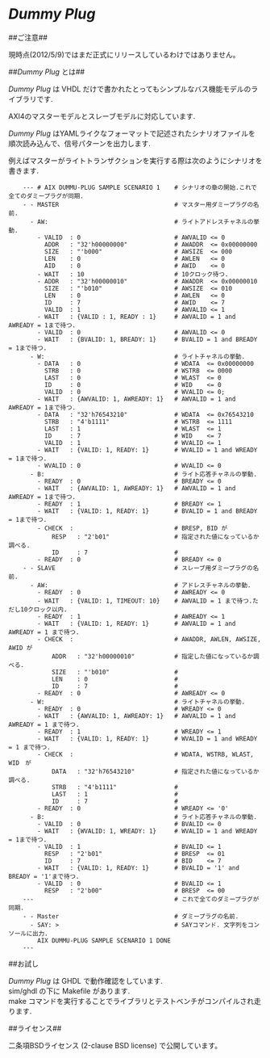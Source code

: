 *Dummy Plug*
============

##ご注意##

現時点(2012/5/9)ではまだ正式にリリースしているわけではありません。

##*Dummy Plug* とは##

*Dummy Plug* は VHDL だけで書かれたとってもシンプルなバス機能モデルのライブラリです.  

AXI4のマスターモデルとスレーブモデルに対応しています.  

*Dummy Plug* はYAMLライクなフォーマットで記述されたシナリオファイルを順次読み込んで、信号パターンを出力します.

例えばマスターがライトトランザクションを実行する際は次のようにシナリオを書きます.

        --- # AIX DUMMU-PLUG SAMPLE SCENARIO 1    # シナリオの章の開始.これで全てのダミープラグが同期.
        - - MASTER                                # マスター用ダミープラグの名前. 
          - AW:                                   # ライトアドレスチャネルの挙動.
            - VALID  : 0                          # AWVALID <= 0
              ADDR   : "32'h00000000"             # AWADDR  <= 0x00000000
              SIZE   : "'b000"                    # AWSIZE  <= 000
              LEN    : 0                          # AWLEN   <= 0
              AID    : 0                          # AWID    <= 0
            - WAIT   : 10                         # 10クロック待つ.
            - ADDR   : "32'h00000010"             # AWADDR  <= 0x00000010
              SIZE   : "'b010"                    # AWSIZE  <= 010
              LEN    : 0                          # AWLEN   <= 0
              ID     : 7                          # AWID    <= 7
              VALID  : 1                          # AWVALID <= 1
            - WAIT   : {VALID : 1, READY : 1}     # AWVALID = 1 and AWREADY = 1まで待つ.
            - VALID  : 0                          # AWVALID <= 0
            - WAIT   : {BVALID: 1, BREADY: 1}     # BVALID = 1 and BREADY = 1まで待つ.
          - W:                                    # ライトチャネルの挙動.
            - DATA   : 0                          # WDATA  <= 0x00000000
              STRB   : 0                          # WSTRB  <= 0000
              LAST   : 0                          # WLAST  <= 0
              ID     : 0                          # WID    <= 0
              VALID  : 0                          # WVALID <= 0;
            - WAIT   : {AWVALID: 1, AWREADY: 1}   # AWVALID = 1 and AWREADY = 1まで待つ.
            - DATA   : "32'h76543210"             # WDATA  <= 0x76543210
              STRB   : "4'b1111"                  # WSTRB  <= 1111
              LAST   : 1                          # WLAST  <= 1
              ID     : 7                          # WID    <= 7
              VALID  : 1                          # WVALID <= 1
            - WAIT   : {VALID: 1, READY: 1}       # WVALID = 1 and WREADY = 1まで待つ.
            - WVALID : 0                          # WVALID <= 0
          - B:                                    # ライト応答チャネルの挙動.
            - READY  : 0                          # BREADY <= 0
            - WAIT   : {AWVALID: 1, AWREADY: 1}   # AWVALID = 1 and AWREADY = 1まで待つ.
            - READY  : 1                          # BREADY <= 1
            - WAIT   : {VALID: 1, READY: 1}       # BVALID = 1 and BREADY = 1まで待つ.
            - CHECK  :                            # BRESP, BID が
                RESP   : "2'b01"                  # 指定された値になっているか調べる.
                ID     : 7                        #
            - READY  : 0                          # BREADY <= 0
        - - SLAVE                                 # スレーブ用ダミープラグの名前. 
          - AW:                                   # アドレスチャネルの挙動.
            - READY  : 0                          # AWREADY <= 0
            - WAIT   : {VALID: 1, TIMEOUT: 10}    # AWVALID = 1 まで待つ.ただし10クロック以内.
            - READY  : 1                          # AWREADY <= 1
            - WAIT   : {VALID: 1, READY: 1}       # AWVALID = 1 and AWREADY = 1 まで待つ.
            - CHECK  :                            # AWADDR, AWLEN, AWSIZE, AWID が
                ADDR   : "32'h00000010"           # 指定した値になっているか調べる.
                SIZE   : "'b010"                  #
                LEN    : 0                        #
                ID     : 7                        #
            - READY  : 0                          # AWREADY <= 0
          - W:                                    # ライトチャネルの挙動.
            - READY  : 0                          # WREADY <= 0
            - WAIT   : {AWVALID: 1, AWREADY: 1}   # AWVALID = 1 and AWREADY = 1 まで待つ.
            - READY  : 1                          # WREADY <= 1
            - WAIT   : {VALID: 1, READY: 1}       # WVALID = 1 and WREADY = 1 まで待つ.
            - CHECK  :                            # WDATA, WSTRB, WLAST, WID　が
                DATA   : "32'h76543210"           # 指定された値になっているか調べる.
                STRB   : "4'b1111"                #
                LAST   : 1                        #
                ID     : 7                        #
            - READY  : 0                          # WREADY <= '0'
          - B:                                    # ライト応答チャネルの挙動.
            - VALID  : 0                          # BVALID <= 0
            - WAIT   : {WVALID: 1, WREADY: 1}     # WVALID = 1 and WREADY = 1まで待つ.
            - VALID  : 1                          # BVALID <= 1
              RESP   : "2'b01"                    # BRESP  <= 01
              ID     : 7                          # BID    <= 7
            - WAIT   : {VALID: 1, READY: 1}       # BVALID = '1' and BREADY = '1'まで待つ.
            - VALID  : 0                          # BVALID <= 1
              RESP   : "2'b00"                    # BRESP  <= 00
        ---                                       # これで全てのダミープラグが同期.
        - - Master                                # ダミープラグの名前. 
          - SAY: >                                # SAYコマンド. 文字列をコンソールに出力.
            AIX DUMMU-PLUG SAMPLE SCENARIO 1 DONE
        ---

##お試し

*Dummy Plug* は GHDL で動作確認をしています.  
sim/ghdl の下に Makefile があります.  
make コマンドを実行することでライブラリとテストベンチがコンパイルされ走ります.

##ライセンス##

二条項BSDライセンス (2-clause BSD license) で公開しています。

